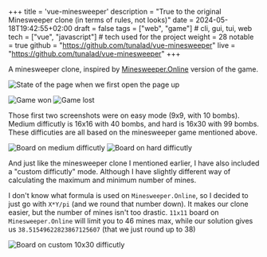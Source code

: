 +++
title = 'vue-minesweeper'
description = "True to the original Minesweeper clone (in terms of rules, not looks)"
date = 2024-05-18T19:42:55+02:00
draft = false
tags = ["web", "game"] # cli, gui, tui, web
tech = ["vue", "javascript"] # tech used for the project
weight = 28
notable = true
github = "https://github.com/tunalad/vue-minesweeper"
live = "https://github.com/tunalad/vue-minesweeper"
+++

A minesweeper clone, inspired by [Minesweeper.Online](https://minesweeper.online/) version of the game.

![State of the page when we first open the page up](/images/vue-minesweeper/game-easy.png)

![Game won](/images/vue-minesweeper/game-win.png)
![Game lost](/images/vue-minesweeper/game-loss.png)

Those first two screenshots were on easy mode (9x9, with 10 bombs). Medium difficutly is 16x16 with 40 bombs, and hard is 16x30 with 99 bombs. These difficuties are all based on the minesweeper game mentioned above.

![Board on medium difficutly](/images/vue-minesweeper/game-medium.png)
![Board on hard difficutly](/images/vue-minesweeper/game-hard.png)

And just like the minesweeper clone I mentioned earlier, I have also included a "custom difficutly" mode. Although I have slightly different way of calculating the maximum and minimum number of mines. 


I don't know what formula is used on `Minesweeper.Online`, so I decided to just go with `X*Y/pi` (and we round that number down). It makes our clone easier, but the number of mines isn't too drastic. `11x11` board on `Minesweeper.Online` will limit you to 46 mines max, while our solution gives us `38.51549622823867125607` (that we just round up to 38)

![Board on custom 10x30 difficutly](/images/vue-minesweeper/game-custom.png)
